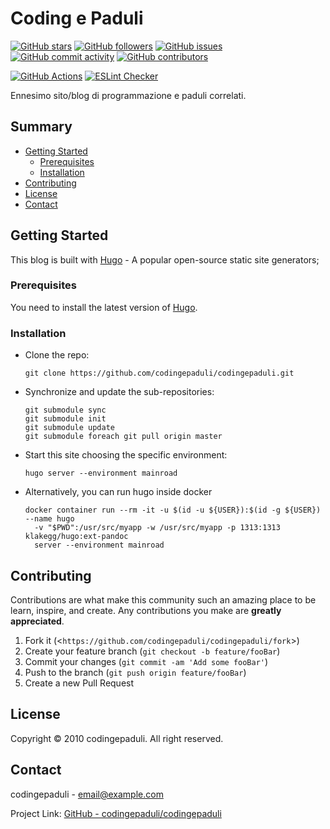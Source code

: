 # Coding e Paduli

[![GitHub stars](https://img.shields.io/github/stars/codingepaduli/codingepaduli?style=flat-square)](https://github.com/codingepaduli/codingepaduli/stargazers)
[![GitHub followers](https://img.shields.io/github/followers/codingepaduli?label=Followers&style=flat-square)](https://github.com/codingepaduli?tab=followers)
[![GitHub issues](https://img.shields.io/github/issues/codingepaduli/codingepaduli?style=flat-square)](https://github.com/codingepaduli/codingepaduli/issues)
[![GitHub commit activity](https://img.shields.io/github/commit-activity/m/codingepaduli/codingepaduli?style=flat-square)](https://github.com/codingepaduli/codingepaduli/graphs/commit-activity)
[![GitHub contributors](https://img.shields.io/github/contributors/codingepaduli/codingepaduli?style=flat-square)](https://github.com/codingepaduli/codingepaduli/graphs/contributors)
<!-- markdown-link-check-disable-next-line -->
[![GitHub Actions](https://github.com/codingepaduli/codingepaduli/workflows/Check%20Markdown/badge.svg)](https://github.com/codingepaduli/codingepaduli/actions/)
[![ESLint Checker](https://github.com/codingepaduli/codingepaduli/actions/workflows/eslint-action.yml/badge.svg)](https://github.com/codingepaduli/codingepaduli/actions/workflows/eslint-action.yml)
<!-- Too many links changes or died on internet. I'll try to update them as soon as possible, but link vanishing issue is not under my control, so I can't use the "Check Links" action to measure the health of my site. -->

Ennesimo sito/blog di programmazione e paduli correlati.

## Summary

- [Getting Started](#getting-started)
  - [Prerequisites](#prerequisites)
  - [Installation](#installation)
- [Contributing](#contributing)
- [License](#license)
- [Contact](#contact)

## Getting Started

This blog is built with [Hugo](https://gohugo.io) - A popular open-source static site generators;

### Prerequisites

You need to install the latest version of [Hugo](https://gohugo.io/).

### Installation

- Clone the repo:

  ```git
  git clone https://github.com/codingepaduli/codingepaduli.git
  ```

- Synchronize and update the sub-repositories:

  ```git
  git submodule sync
  git submodule init
  git submodule update
  git submodule foreach git pull origin master
  ```

- Start this site choosing the specific environment:

  ```git
  hugo server --environment mainroad
  ```

- Alternatively, you can run hugo inside docker

  ```git
  docker container run --rm -it -u $(id -u ${USER}):$(id -g ${USER}) --name hugo 
    -v "$PWD":/usr/src/myapp -w /usr/src/myapp -p 1313:1313 klakegg/hugo:ext-pandoc
    server --environment mainroad
  ```

## Contributing

Contributions are what make this community such an amazing place to be learn, inspire, and create. Any contributions you make are **greatly appreciated**.

1. Fork it (<`https://github.com/codingepaduli/codingepaduli/fork`>)
2. Create your feature branch (`git checkout -b feature/fooBar`)
3. Commit your changes (`git commit -am 'Add some fooBar'`)
4. Push to the branch (`git push origin feature/fooBar`)
5. Create a new Pull Request

## License

Copyright © 2010 codingepaduli. All right reserved.

## Contact

codingepaduli - email@example.com

Project Link: [GitHub - codingepaduli/codingepaduli](https://github.com/codingepaduli/codingepaduli "Project link")

